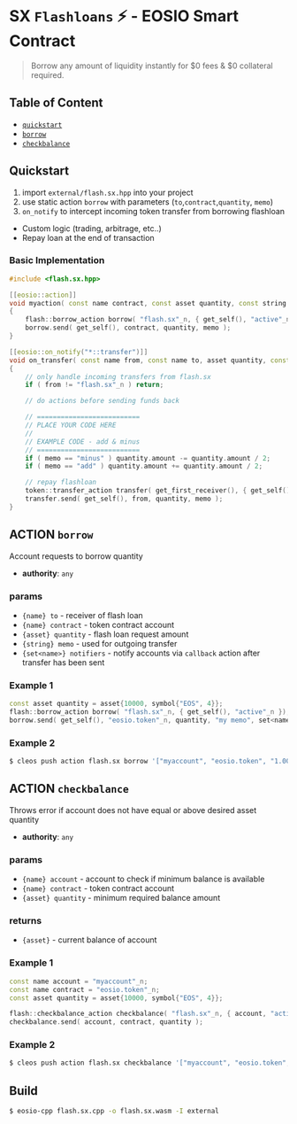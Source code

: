 # SX `Flashloans` ⚡️ - EOSIO Smart Contract

> Borrow any amount of liquidity instantly for $0 fees & $0 collateral required.

## Table of Content

- [`quickstart`](#quickstart)
- [`borrow`](#action-borrow)
- [`checkbalance`](#action-checkbalance)

## Quickstart

1. import `external/flash.sx.hpp` into your project
2. use static action `borrow` with parameters (`to`,`contract`,`quantity`, `memo`)
3. `on_notify` to intercept incoming token transfer from borrowing flashloan
  - Custom logic (trading, arbitrage, etc..)
  - Repay loan at the end of transaction

### Basic Implementation

```c++
#include <flash.sx.hpp>

[[eosio::action]]
void myaction( const name contract, const asset quantity, const string memo )
{
	flash::borrow_action borrow( "flash.sx"_n, { get_self(), "active"_n });
	borrow.send( get_self(), contract, quantity, memo );
}

[[eosio::on_notify("*::transfer")]]
void on_transfer( const name from, const name to, asset quantity, const string memo )
{
	// only handle incoming transfers from flash.sx
	if ( from != "flash.sx"_n ) return;

	// do actions before sending funds back

	// ==========================
	// PLACE YOUR CODE HERE
	//
	// EXAMPLE CODE - add & minus
	// ==========================
	if ( memo == "minus" ) quantity.amount -= quantity.amount / 2;
	if ( memo == "add" ) quantity.amount += quantity.amount / 2;

	// repay flashloan
	token::transfer_action transfer( get_first_receiver(), { get_self(), "active"_n });
	transfer.send( get_self(), from, quantity, memo );
}
```

## ACTION `borrow`

Account requests to borrow quantity

- **authority**: `any`

### params

- `{name} to` - receiver of flash loan
- `{name} contract` - token contract account
- `{asset} quantity` - flash loan request amount
- `{string} memo` - used for outgoing transfer
- `{set<name>} notifiers` - notify accounts via `callback` action after transfer has been sent

### Example 1

```c++
const asset quantity = asset{10000, symbol{"EOS", 4}};
flash::borrow_action borrow( "flash.sx"_n, { get_self(), "active"_n });
borrow.send( get_self(), "eosio.token"_n, quantity, "my memo", set<name>() );
```

### Example 2

```bash
$ cleos push action flash.sx borrow '["myaccount", "eosio.token", "1.0000 EOS", "my memo", []]' -p myaccount
```

## ACTION `checkbalance`

Throws error if account does not have equal or above desired asset quantity

- **authority**: `any`

### params

- `{name} account` - account to check if minimum balance is available
- `{name} contract` - token contract account
- `{asset} quantity` - minimum required balance amount

### returns

- `{asset}` - current balance of account

### Example 1

```c++
const name account = "myaccount"_n;
const name contract = "eosio.token"_n;
const asset quantity = asset{10000, symbol{"EOS", 4}};

flash::checkbalance_action checkbalance( "flash.sx"_n, { account, "active"_n });
checkbalance.send( account, contract, quantity );
```

### Example 2

```bash
$ cleos push action flash.sx checkbalance '["myaccount", "eosio.token", "1.0000 EOS"] -p myaccount
```

## Build

```bash
$ eosio-cpp flash.sx.cpp -o flash.sx.wasm -I external
```